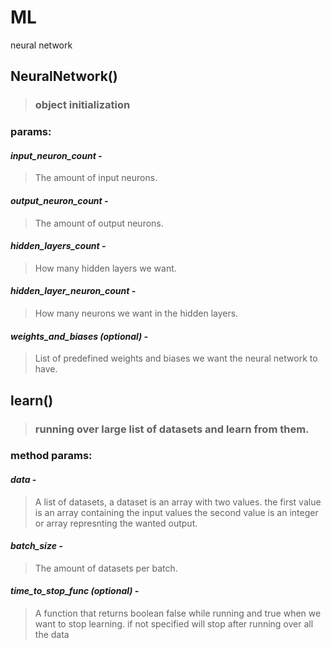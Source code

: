 # ML
neural network

## NeuralNetwork()
>### object initialization

### params:

#### *input_neuron_count -*
> The amount of input neurons.

#### *output_neuron_count -*
> The amount of output neurons.

#### *hidden_layers_count -*
> How many hidden layers we want.

#### *hidden_layer_neuron_count -*
> How many neurons we want in the hidden layers.

#### *weights_and_biases (optional) -*
> List of predefined weights and biases we want the neural network to have.



## learn()
>### running over large list of datasets and learn from them.

### method params:

#### *data -*
> A list of datasets, a dataset is an array with two values.
> the first value is an array containing the input values
> the second value is an integer or array represnting the wanted output. 

#### *batch_size -*
> The amount of datasets per batch.

#### *time_to_stop_func (optional) -*
> A function that returns boolean false while running
> and true when we want to stop learning.
> if not specified will stop after running over all the data
